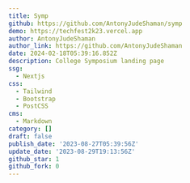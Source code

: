 ```yaml
---
title: Symp
github: https://github.com/AntonyJudeShaman/symp
demo: https://techfest2k23.vercel.app
author: AntonyJudeShaman
author_link: https://github.com/AntonyJudeShaman
date: 2024-02-18T05:39:16.852Z
description: College Symposium landing page
ssg:
  - Nextjs
css:
  - Tailwind
  - Bootstrap
  - PostCSS
cms:
  - Markdown
category: []
draft: false
publish_date: '2023-08-27T05:39:56Z'
update_date: '2023-08-29T19:13:56Z'
github_star: 1
github_fork: 0
---
```


